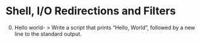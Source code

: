 # Shell, I/O Redirections and Filters
0. Hello world- > Write a script that prints “Hello, World”, followed by a new line to the standard output. 
